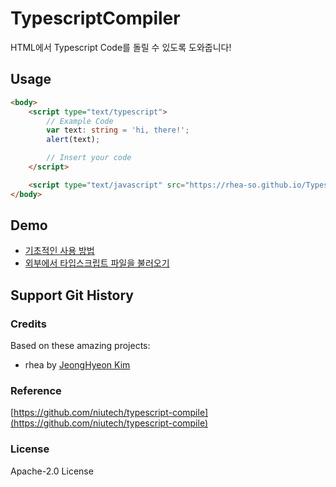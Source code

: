 # TypescriptCompiler

HTML에서 Typescript Code를 돌릴 수 있도록 도와줍니다!

## Usage

```html
<body>
    <script type="text/typescript">
        // Example Code
        var text: string = 'hi, there!';
        alert(text);

        // Insert your code
    </script>

    <script type="text/javascript" src="https://rhea-so.github.io/TypescriptCompiler/module.js"></script>
</body>
```

## Demo

* [기초적인 사용 방법](https://rhea-so.github.io/TypescriptCompiler/basic-demo.html)
* [외부에서 타입스크립트 파일을 불러오기](https://rhea-so.github.io/TypescriptCompiler/import-typescript-file-demo.html)


## Support Git History

### Credits

Based on these amazing projects:

* rhea by [JeongHyeon Kim](https://github.com/rhea-so)

### Reference

[https://github.com/niutech/typescript-compile](https://github.com/niutech/typescript-compile)

### License

Apache-2.0 License
